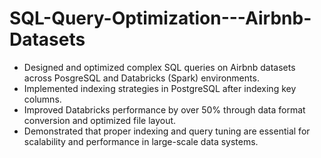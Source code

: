 # SQL-Query-Optimization---Airbnb-Datasets

- Designed and optimized complex SQL queries on Airbnb datasets across PosgreSQL and Databricks (Spark) environments.
- Implemented indexing strategies in PostgreSQL after indexing key columns.
- Improved Databricks performance by over 50% through data format conversion and optimized file layout.
- Demonstrated that proper indexing and query tuning are essential for scalability and performance in large-scale data systems.

  
